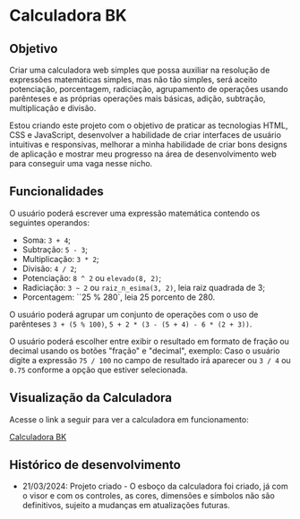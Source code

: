 # Calculadora BK
## Objetivo
Criar uma calculadora web simples que possa auxiliar na resolução de expressões matemáticas simples, mas não tão simples, será aceito potenciação, porcentagem, radiciação, agrupamento de operações usando parênteses e as próprias operações mais básicas, adição, subtração, multiplicação e divisão.

Estou criando este projeto com o objetivo de praticar as tecnologias HTML, CSS e JavaScript, desenvolver a habilidade de criar interfaces de usuário intuitivas e responsivas, melhorar a minha habilidade de criar bons designs de aplicação e mostrar meu progresso na área de desenvolvimento web para conseguir uma vaga nesse nicho.

## Funcionalidades
O usuário poderá escrever uma expressão matemática contendo os seguintes operandos:
- Soma: `3 + 4`;
- Subtração: `5 - 3`;
- Multiplicação: `3 * 2`;
- Divisão: `4 / 2`;
- Potenciação: `8 ^ 2` ou `elevado(8, 2)`;
- Radiciação: `3 ~ 2` ou `raiz_n_esima(3, 2)`, leia raiz quadrada de 3;
- Porcentagem: ``25 % 280`, leia 25 porcento de 280.

O usuário poderá agrupar um conjunto de operações com o uso de parênteses `3 + (5 % 100)`, `5 + 2 * (3 - (5 + 4) - 6 * (2 + 3))`.

O usuário poderá escolher entre exibir o resultado em formato de fração ou decimal usando os botões "fração" e "decimal", exemplo:
Caso o usuário digite a expressão `75 / 100` no campo de resultado irá aparecer ou `3 / 4` ou `0.75` conforme a opção que estiver selecionada.

## Visualização da Calculadora

Acesse o link a seguir para ver a calculadora em funcionamento:

[Calculadora BK](https://bulovask.github.io/calculadora-bk/)

## Histórico de desenvolvimento
- 21/03/2024: Projeto criado - O esboço da calculadora foi criado, já com o visor e com os controles, as cores, dimensões e símbolos não são definitivos, sujeito a mudanças em atualizações futuras.